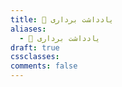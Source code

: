 ```yaml
---
title: 📝 یادداشت برداری
aliases:
  - 📝 یادداشت برداری
draft: true
cssclasses: 
comments: false
---
```



<!-- QueryToSerialize: list without id "[[" + file.name + "|" + title + "]]" WHERE draft = false AND parent = [[note taking|📝 یادداشت برداری]] SORT order ASC -->


<style>

</style>